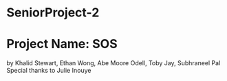 # SeniorProject-2
# Project Name: SOS
by Khalid Stewart, Ethan Wong, Abe Moore Odell, Toby Jay, Subhraneel Pal
Special thanks to Julie Inouye
